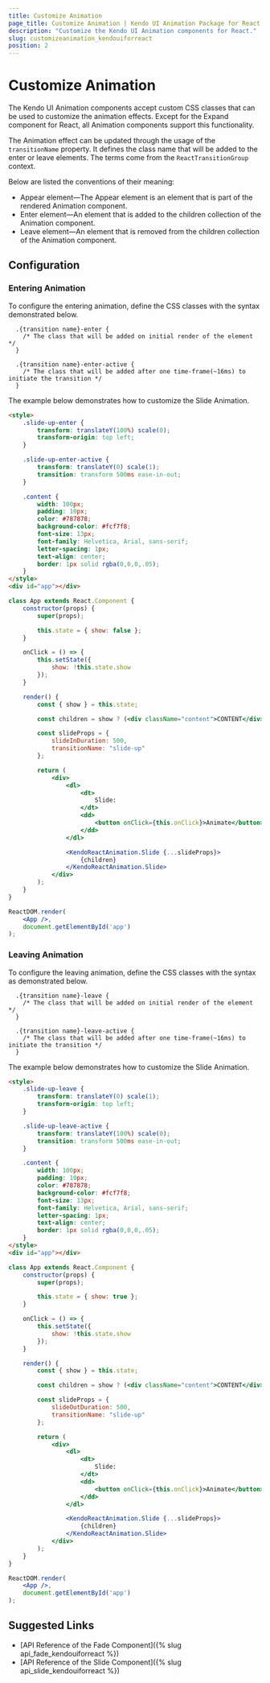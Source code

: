 ```yaml
---
title: Customize Animation
page_title: Customize Animation | Kendo UI Animation Package for React
description: "Customize the Kendo UI Animation components for React."
slug: customizeanimation_kendouiforreact
position: 2
---
```


# Customize Animation

The Kendo UI Animation components accept custom CSS classes that can be used to customize the animation effects. Except for the Expand component for React, all Animation components support this functionality.

The Animation effect can be updated through the usage of the `transitionName` property. It defines the class name that will be added to the enter or leave elements. The terms come from the `ReactTransitionGroup` context.

Below are listed the conventions of their meaning:
- Appear element&mdash;The Appear element is an element that is part of the rendered Animation component.
- Enter element&mdash;An element that is added to the children collection of the Animation component.
- Leave element&mdash;An element that is removed from the children collection of the Animation component.

## Configuration

### Entering Animation

To configure the entering animation, define the CSS classes with the syntax demonstrated below.

```
  .{transition name}-enter {
    /* The class that will be added on initial render of the element */
  }

  .{transition name}-enter-active {
    /* The class that will be added after one time-frame(~16ms) to initiate the transition */
  }
```

The example below demonstrates how to customize the Slide Animation.

```html
<style>
    .slide-up-enter {
        transform: translateY(100%) scale(0);
        transform-origin: top left;
    }

    .slide-up-enter-active {
        transform: translateY(0) scale(1);
        transition: transform 500ms ease-in-out;
    }

    .content {
        width: 100px;
        padding: 10px;
        color: #787878;
        background-color: #fcf7f8;
        font-size: 13px;
        font-family: Helvetica, Arial, sans-serif;
        letter-spacing: 1px;
        text-align: center;
        border: 1px solid rgba(0,0,0,.05);
    }
</style>
<div id="app"></div>
```
```jsx
class App extends React.Component {
    constructor(props) {
        super(props);

        this.state = { show: false };
    }

    onClick = () => {
        this.setState({
            show: !this.state.show
        });
    }

    render() {
        const { show } = this.state;

        const children = show ? (<div className="content">CONTENT</div>) : null;

        const slideProps = {
            slideInDuration: 500,
            transitionName: "slide-up"
        };

        return (
            <div>
                <dl>
                    <dt>
                        Slide:
                    </dt>
                    <dd>
                        <button onClick={this.onClick}>Animate</button>
                    </dd>
                </dl>

                <KendoReactAnimation.Slide {...slideProps}>
                    {children}
                </KendoReactAnimation.Slide>
            </div>
        );
    }
}

ReactDOM.render(
    <App />,
    document.getElementById('app')
);
```

### Leaving Animation

To configure the leaving animation, define the CSS classes with the syntax as demonstrated below.

```
  .{transition name}-leave {
    /* The class that will be added on initial render of the element */
  }

  .{transition name}-leave-active {
    /* The class that will be added after one time-frame(~16ms) to initiate the transition */
  }
```

The example below demonstrates how to customize the Slide Animation.

```html
<style>
    .slide-up-leave {
        transform: translateY(0) scale(1);
        transform-origin: top left;
    }

    .slide-up-leave-active {
        transform: translateY(100%) scale(0);
        transition: transform 500ms ease-in-out;
    }

    .content {
        width: 100px;
        padding: 10px;
        color: #787878;
        background-color: #fcf7f8;
        font-size: 13px;
        font-family: Helvetica, Arial, sans-serif;
        letter-spacing: 1px;
        text-align: center;
        border: 1px solid rgba(0,0,0,.05);
    }
</style>
<div id="app"></div>
```
```jsx
class App extends React.Component {
    constructor(props) {
        super(props);

        this.state = { show: true };
    }

    onClick = () => {
        this.setState({
            show: !this.state.show
        });
    }

    render() {
        const { show } = this.state;

        const children = show ? (<div className="content">CONTENT</div>) : null;

        const slideProps = {
            slideOutDuration: 500,
            transitionName: "slide-up"
        };

        return (
            <div>
                <dl>
                    <dt>
                        Slide:
                    </dt>
                    <dd>
                        <button onClick={this.onClick}>Animate</button>
                    </dd>
                </dl>

                <KendoReactAnimation.Slide {...slideProps}>
                    {children}
                </KendoReactAnimation.Slide>
            </div>
        );
    }
}

ReactDOM.render(
    <App />,
    document.getElementById('app')
);
```

## Suggested Links

* [API Reference of the Fade Component]({% slug api_fade_kendouiforreact %})
* [API Reference of the Slide Component]({% slug api_slide_kendouiforreact %})
